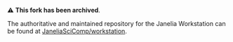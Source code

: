 
:warning: **This fork has been archived**.

The authoritative and maintained repository for the Janelia Workstation can be found at [JaneliaSciComp/workstation](https://github.com/JaneliaSciComp/workstation).
